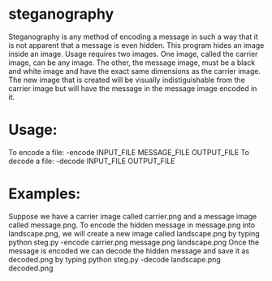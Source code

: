 # steganography

Steganography is any method of encoding a message in such a way that it is not apparent that a message is even hidden. This program hides an image inside an image. Usage requires two images. One image, called the carrier image, can be any image. The other, the message image, must be a black and white image and have the exact same dimensions as the carrier image. The new image that is created will be visually indistiguishable from the carrier image but will have the message in the message image encoded in it.

# Usage:
To encode a file:
	-encode INPUT_FILE MESSAGE_FILE OUTPUT_FILE	
To decode a file:
	-decode INPUT_FILE OUTPUT_FILE
	
	
# Examples:
Suppose we have a carrier image called carrier.png and a message image called message.png. To encode the hidden message in message.png into landscape.png, we will create a new image called landscape.png by typing
python steg.py -encode carrier.png message.png landscape.png
Once the message is encoded we can decode the hidden message and save it as decoded.png by typing
python steg.py -decode landscape.png decoded.png

